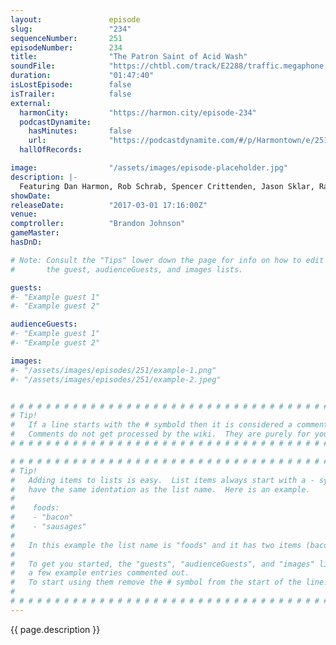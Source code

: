 ```yaml
---
layout:               episode
slug:                 "234"
sequenceNumber:       251
episodeNumber:        234
title:                "The Patron Saint of Acid Wash"
soundFile:            "https://chtbl.com/track/E2288/traffic.megaphone.fm/STA7386526526.mp3"
duration:             "01:47:40"
isLostEpisode:        false
isTrailer:            false
external:
  harmonCity:         "https://harmon.city/episode-234"
  podcastDynamite:
    hasMinutes:       false
    url:              "https://podcastdynamite.com/#/p/Harmontown/e/251/234"
  hallOfRecords:      

image:                "/assets/images/episode-placeholder.jpg"
description: |-
  Featuring Dan Harmon, Rob Schrab, Spencer Crittenden, Jason Sklar, Randy Sklar and Brandon Johnson.
showDate:             
releaseDate:          "2017-03-01 17:16:00Z"
venue:                
comptroller:          "Brandon Johnson"
gameMaster:           
hasDnD:               

# Note: Consult the "Tips" lower down the page for info on how to edit
#       the guest, audienceGuests, and images lists.

guests:
#- "Example guest 1"
#- "Example guest 2"

audienceGuests:
#- "Example guest 1"
#- "Example guest 2"

images:
#- "/assets/images/episodes/251/example-1.png"
#- "/assets/images/episodes/251/example-2.jpeg"


# # # # # # # # # # # # # # # # # # # # # # # # # # # # # # # # # # # # # # # # # # # # #
# Tip!
#   If a line starts with the # symbold then it is considered a comment.
#   Comments do not get processed by the wiki.  They are purely for your information.
# # # # # # # # # # # # # # # # # # # # # # # # # # # # # # # # # # # # # # # # # # # # #

# # # # # # # # # # # # # # # # # # # # # # # # # # # # # # # # # # # # # # # # # # # # #
# Tip!
#   Adding items to lists is easy.  List items always start with a - symbol and have
#   have the same identation as the list name.  Here is an example.
#
#    foods:
#    - "bacon"
#    - "sausages"
#
#   In this example the list name is "foods" and it has two items (bacon, and sausages).
#
#   To get you started, the "guests", "audienceGuests", and "images" lists below have
#   a few example entries commented out.
#   To start using them remove the # symbol from the start of the line.
#
# # # # # # # # # # # # # # # # # # # # # # # # # # # # # # # # # # # # # # # # # # # # #
---
```


<!-- The episode description will be rendered here -->
{{ page.description }}

<!-- Add your content BELOW here -->
<!-- vvvvvvvvvvvvvvvvvvvvvvvvvvv -->




<!-- ^^^^^^^^^^^^^^^^^^^^^^^^^^^ -->
<!-- Add your content ABOVE here -->

<!-- The episode gallery will be rendered here -->